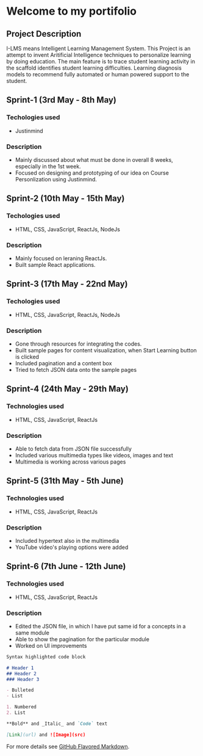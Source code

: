 # Welcome to my portifolio

## Project Description
I-LMS means Intelligent Learning Management System. This Project is an attempt to invent Aritificial Intelligence techniques to personalize learning by doing education. The main feature is to trace student learning activity in the scaffold identifies student learning difficulties. Learning diagnosis models to recommend fully automated or human powered support to the student.

## Sprint-1 (3rd May - 8th May)
### Techologies used 
- Justinmind

### Description
- Mainly discussed about what must be done in overall 8 weeks, especially in the 1st week.
- Focused on designing and prototyping of our idea on Course Personlization using Justinmind.

## Sprint-2 (10th May - 15th May)
### Techologies used 
- HTML, CSS, JavaScript, ReactJs, NodeJs

### Description
- Mainly focused on leraning ReactJs.
- Built sample React applications.

## Sprint-3 (17th May - 22nd May)
### Techologies used 
- HTML, CSS, JavaScript, ReactJs, NodeJs

### Description
- Gone through resources for integrating the codes.
- Built sample pages for content visualization, when Start Learning button is clicked
- Included pagination and a content box
- Tried to fetch JSON data onto the sample pages

## Sprint-4 (24th May - 29th May)
### Technologies used
- HTML, CSS, JavaScript, ReactJs

### Description
- Able to fetch data from JSON file successfully
- Included various multimedia types like videos, images and text
- Multimedia is working across various pages

## Sprint-5 (31th May - 5th June)
### Technologies used
- HTML, CSS, JavaScript, ReactJs

### Description
- Included hypertext also in the multimedia
- YouTube video's playing options were added

## Sprint-6 (7th June - 12th June)
### Technologies used
- HTML, CSS, JavaScript, ReactJs

### Description
- Edited the JSON file, in which I have put same id for a concepts in a same module
- Able to show the pagination for the particular module
- Worked on UI improvements



```markdown
Syntax highlighted code block

# Header 1
## Header 2
### Header 3

- Bulleted
- List

1. Numbered
2. List

**Bold** and _Italic_ and `Code` text

[Link](url) and ![Image](src)
```

For more details see [GitHub Flavored Markdown](https://guides.github.com/features/mastering-markdown/).

